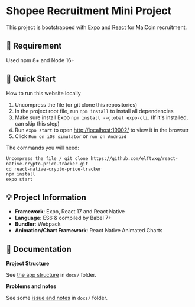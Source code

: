 # Shopee Recruitment Mini Project

This project is bootstrapped with [Expo](https://docs.expo.dev/) and [React](https://reactjs.org/) for MaiCoin recruitment.

## :mount_fuji: Requirement

Used npm 8+ and Node 16+

## :green_book: Quick Start

How to run this website locally

1. Uncompress the file (or git clone this repositories)
2. In the project root file, run `npm install` to install all dependencies
3. Make sure install Expo `npm install --global expo-cli`. (If it's installed, can skip this step)
4. Run `expo start` to open [http://localhost:19002/](http://localhost:19002/) to view it in the browser
5. Click `Run on iOS simulator` or `run on Android`

The commands you will need:

```
Uncompress the file / git clone https://github.com/elftvxq/react-native-crypto-price-tracker.git
cd react-native-crypto-price-tracker
npm install
expo start
```

## :bulb: Project Information

- **Framework**: Expo, React 17 and React Native
- **Language**: ES6 & compiled by Babel 7+
- **Bundler**: Webpack
- **Animation/Chart Framework**: React Native Animated Charts

## :jack_o_lantern: Documentation

**Project Structure**

See [the app structure](docs/structure.md) in `docs/` folder.

**Problems and notes**

See some [issue and notes](docs/problems-and-notes.md) in `docs/` folder.
